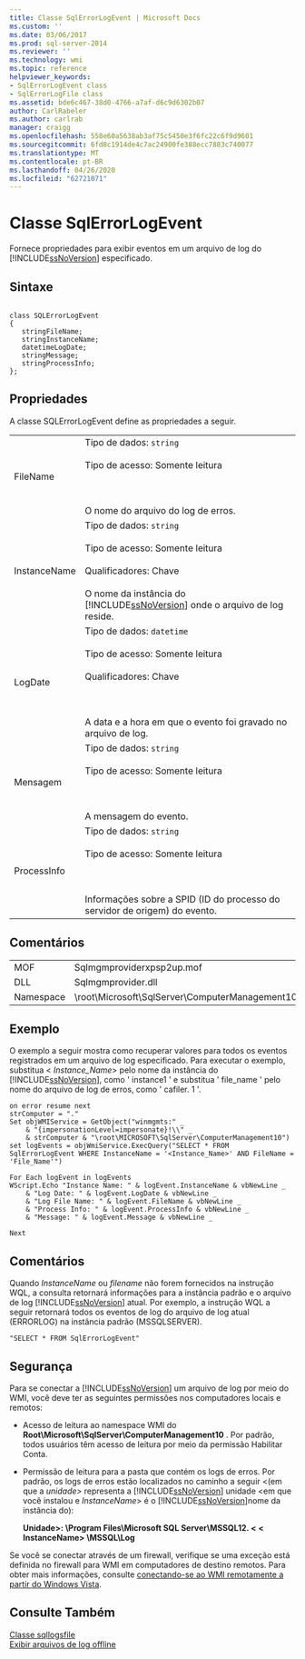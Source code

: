 ```yaml
---
title: Classe SqlErrorLogEvent | Microsoft Docs
ms.custom: ''
ms.date: 03/06/2017
ms.prod: sql-server-2014
ms.reviewer: ''
ms.technology: wmi
ms.topic: reference
helpviewer_keywords:
- SqlErrorLogEvent class
- SqlErrorLogFile class
ms.assetid: bde6c467-38d0-4766-a7af-d6c9d6302b07
author: CarlRabeler
ms.author: carlrab
manager: craigg
ms.openlocfilehash: 558e60a5638ab3af75c5450e3f6fc22c6f9d9601
ms.sourcegitcommit: 6fd8c1914de4c7ac24900fe388ecc7883c740077
ms.translationtype: MT
ms.contentlocale: pt-BR
ms.lasthandoff: 04/26/2020
ms.locfileid: "62721071"
---
```

# <a name="sqlerrorlogevent-class"></a>Classe SqlErrorLogEvent
  Fornece propriedades para exibir eventos em um arquivo de log do [!INCLUDE[ssNoVersion](../../includes/ssnoversion-md.md)] especificado.  
  
## <a name="syntax"></a>Sintaxe  
  
```  
  
class SQLErrorLogEvent   
{  
   stringFileName;  
   stringInstanceName;  
   datetimeLogDate;  
   stringMessage;  
   stringProcessInfo;  
};  
```  
  
## <a name="properties"></a>Propriedades  
 A classe SQLErrorLogEvent define as propriedades a seguir.  
  
|||  
|-|-|  
|FileName|Tipo de dados: `string`<br /><br /> Tipo de acesso: Somente leitura<br /><br /> <br /><br /> O nome do arquivo do log de erros.|  
|InstanceName|Tipo de dados: `string`<br /><br /> Tipo de acesso: Somente leitura<br /><br /> Qualificadores: Chave<br /><br /> O nome da instância do [!INCLUDE[ssNoVersion](../../includes/ssnoversion-md.md)] onde o arquivo de log reside.|  
|LogDate|Tipo de dados: `datetime`<br /><br /> Tipo de acesso: Somente leitura<br /><br /> Qualificadores: Chave<br /><br /> <br /><br /> A data e a hora em que o evento foi gravado no arquivo de log.|  
|Mensagem|Tipo de dados: `string`<br /><br /> Tipo de acesso: Somente leitura<br /><br /> <br /><br /> A mensagem do evento.|  
|ProcessInfo|Tipo de dados: `string`<br /><br /> Tipo de acesso: Somente leitura<br /><br /> <br /><br /> Informações sobre a SPID (ID do processo do servidor de origem) do evento.|  
  
## <a name="remarks"></a>Comentários  
  
|||  
|-|-|  
|MOF|Sqlmgmproviderxpsp2up.mof|  
|DLL|Sqlmgmprovider.dll|  
|Namespace|\root\Microsoft\SqlServer\ComputerManagement10|  
  
## <a name="example"></a>Exemplo  
 O exemplo a seguir mostra como recuperar valores para todos os eventos registrados em um arquivo de log especificado. Para executar o exemplo, substitua \< *Instance_Name*> pelo nome da instância do [!INCLUDE[ssNoVersion](../../includes/ssnoversion-md.md)], como ' instance1 ' e substitua ' file_name ' pelo nome do arquivo de log de erros, como ' cafiler. 1 '.  
  
```  
on error resume next  
strComputer = "."  
Set objWMIService = GetObject("winmgmts:" _  
    & "{impersonationLevel=impersonate}!\\" _  
    & strComputer & "\root\MICROSOFT\SqlServer\ComputerManagement10")  
set logEvents = objWmiService.ExecQuery("SELECT * FROM SqlErrorLogEvent WHERE InstanceName = '<Instance_Name>' AND FileName = 'File_Name'")  
  
For Each logEvent in logEvents  
WScript.Echo "Instance Name: " & logEvent.InstanceName & vbNewLine _  
    & "Log Date: " & logEvent.LogDate & vbNewLine _  
    & "Log File Name: " & logEvent.FileName & vbNewLine _  
    & "Process Info: " & logEvent.ProcessInfo & vbNewLine _  
    & "Message: " & logEvent.Message & vbNewLine _  
  
Next  
```  
  
## <a name="comments"></a>Comentários  
 Quando *InstanceName* ou *filename* não forem fornecidos na instrução WQL, a consulta retornará informações para a instância padrão e o arquivo de log [!INCLUDE[ssNoVersion](../../includes/ssnoversion-md.md)] atual. Por exemplo, a instrução WQL a seguir retornará todos os eventos de log do arquivo de log atual (ERRORLOG) na instância padrão (MSSQLSERVER).  
  
```  
"SELECT * FROM SqlErrorLogEvent"  
```  
  
## <a name="security"></a>Segurança  
 Para se conectar a [!INCLUDE[ssNoVersion](../../includes/ssnoversion-md.md)] um arquivo de log por meio do WMI, você deve ter as seguintes permissões nos computadores locais e remotos:  
  
-   Acesso de leitura ao namespace WMI do **Root\Microsoft\SqlServer\ComputerManagement10** . Por padrão, todos usuários têm acesso de leitura por meio da permissão Habilitar Conta.  
  
-   Permissão de leitura para a pasta que contém os logs de erros. Por padrão, os logs de erros estão localizados no caminho a seguir \<(em que a *unidade>* representa a [!INCLUDE[ssNoVersion](../../includes/ssnoversion-md.md)] unidade \<em que você instalou e *InstanceName*> é o [!INCLUDE[ssNoVersion](../../includes/ssnoversion-md.md)]nome da instância do):  
  
     **Unidade>: \Program Files\Microsoft SQL Server\MSSQL12. \<** **\< InstanceName> \MSSQL\Log**  
  
 Se você se conectar através de um firewall, verifique se uma exceção está definida no firewall para WMI em computadores de destino remotos. Para obter mais informações, consulte [conectando-se ao WMI remotamente a partir do Windows Vista](https://go.microsoft.com/fwlink/?LinkId=178848).  
  
## <a name="see-also"></a>Consulte Também  
 [Classe sqllogsfile](sqlerrorlogfile-class.md)   
 [Exibir arquivos de log offline](../logs/view-offline-log-files.md)  
  
  
